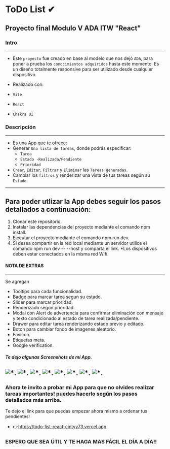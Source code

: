 # ToDo List ✔

## Proyecto final Modulo V ADA ITW "React"

### Intro
---
- Este `proyecto` fue creado en base al modelo que nos dejó `ADA`, para poner a prueba los `conocimientos adquiridos` hasta este momento.
Es un diseño totalmente responsive para ser utilizado desde cualquier dispositivo. 

- Realizado con: 
- `Vite` 
- `React`
- `Chakra UI`

### Descripción
---
- Es una App que te ofrece:
- Generar `Una lista de tareas`, donde podrás especificar:
    - `Tarea`
    - `Estado -Realizada/Pendiente`
    - `Prioridad`
-  `Crear`, `Editar`, `Filtrar` y `Eliminar` las `Tareas generadas`.
- Cambiar los `filtros` y renderizar una vista de tus tareas según su `Estado`.
---
## Para poder utlizar la App debes seguir los pasos detallados a continuación:
1. Clonar este repositorio.
2. Instalar las dependencias del proyecto mediante el comando npm install.
3. Ejecutar el proyecto mediante el comando npm run dev.
4. Si desea compartir en la red local mediante un servidor utilice el comando npm run dev -- --host y comparta el link. *Los dispositivos deben estar conectados en la misma red Wifi.

 #### NOTA DE EXTRAS 
 ---
  Se agregan
- Tooltips para cada funcionalidad.
- Badge para marcar tarea segun su estado.
- Slider para marcar prioridad.
- Renderizado según prioridad.
- Modal con Alert de advertencia para confirmar eliminación con mensaje y texto condicionado al estado de tarea realizada/pendiente.
- Drawer para editar tarea renderizando estado previo y editado.
- Boton para cambiar fondo de imagenes aleatorio.
- Favicon.
- Etiquetas meta.
- Google verification.
 
 
##### Te dejo algunas Screenshots de mi App.
![*](src/assets/readme/1.jpg).
![*](src/assets/readme/2.jpg).
![*](src/assets/readme/3.jpg).
![*](src/assets/readme/4.jpg).
![*](src/assets/readme/5.jpg).
![*](src/assets/readme/6.jpg).
![*](src/assets/readme/7.jpg).
![*](src/assets/readme/8.jpg).
---



### Ahora te invito a probar mi App para que no olvides realizar tareas importantes! puedes hacerlo según los pasos detallados más arriba.

Te dejo el link para que puedas empezar ahora mismo a ordenar tus pendientes!

- 👉https://todo-list-react-cintyy73.vercel.app

### ESPERO QUE SEA ÚTIL Y TE HAGA MAS FÁCIL EL DÍA A DÍA!!   